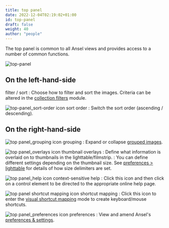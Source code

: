 ```yaml
---
title: top panel
date: 2022-12-04T02:19:02+01:00
id: top-panel
draft: false
weight: 40
author: "people"
---
```


The top panel is common to all Ansel views and provides access to a number of common functions.

![top-panel](./top-panel/top-panel.png#w100)

## On the left-hand-side

filter / sort
: Choose how to filter and sort the images. Criteria can be altered in the [collection filters](../../module-reference/utility-modules/shared/collections.md) module.

![top-panel_sort-order icon](./top-panel/top-panel_sort-order.png#icon) sort order
: Switch the sort order (ascending / descending).

## On the right-hand-side

![top panel_grouping icon](./top-panel/top-panel_grouping.png#icon) grouping
: Expand or collapse [grouped images](../../lighttable/digital-asset-management/grouping.md).

![top panel_overlays icon](./top-panel/top-panel_overlays.png#icon) thumbnail overlays
: Define what information is overlaid on to thumbnails in the lighttable/filmstrip.
: You can define different settings depending on the thumbnail size. See [preferences > lighttable](../../preferences-settings/lighttable.md#thumbnails) for details of how size delimiters are set.

![top panel_help icon](./top-panel/top-panel_help.png#icon) context-sensitive help
: Click this icon and then click on a control element to be directed to the appropriate online help page.

![top panel shortcut mapping icon](./top-panel/top-panel_shortcut.png#icon) shortcut mapping
: Click this icon to enter the [visual shortcut mapping](../../preferences-settings/shortcuts.md#visual-shortcut-mapping) mode to create keyboard/mouse shortcuts.

![top panel_preferences icon](./top-panel/top-panel_preferences.png#icon) preferences
: View and amend Ansel's [preferences & settings](../../preferences-settings/_index.md).
